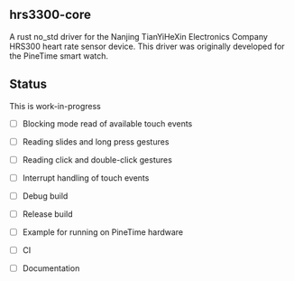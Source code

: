 ## hrs3300-core 

A rust no_std driver for the 
Nanjing TianYiHeXin Electronics Company 
HRS300 heart rate sensor device. 
This driver was originally developed for the PineTime smart watch.

## Status
This is work-in-progress
- [ ] Blocking mode read of available touch events
- [ ] Reading slides and long press gestures
- [ ] Reading click and double-click gestures
- [ ] Interrupt handling of touch events
- [ ] Debug build
- [ ] Release build
- [ ] Example for running on PineTime hardware
- [ ] CI
- [ ] Documentation

